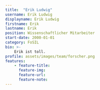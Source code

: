 ```yaml
---
title:  "Erik Ludwig"
username: Erik Ludwig
displayname: Erik Ludwig
firstname: Erik
lastname: Erik
position: Wissenschaftlicher Mitarbeiter
start-date: 2000-01-01
category: FoSIL
bio: >- 
    Erik ist toll.   
profile: assets/images/team/forscher.png
features:
    - feature-title: 
      feature-img: 
      feature-url: 
      feature-note: 
---
```

